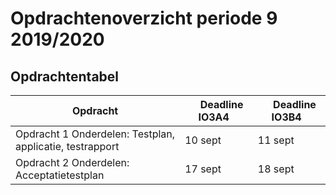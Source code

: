# Opdrachtenoverzicht periode 9 2019/2020


## Opdrachtentabel

|Opdracht              | &nbsp; &nbsp;  Deadline **IO3A4** &nbsp; |  &nbsp; &nbsp;  Deadline **IO3B4** &nbsp; |
|--------------------  | --------- | --------- | 
| Opdracht 1 Onderdelen: Testplan, applicatie, testrapport | 10 sept | 11 sept |  
| Opdracht 2 Onderdelen: Acceptatietestplan | 17 sept | 18 sept |  
